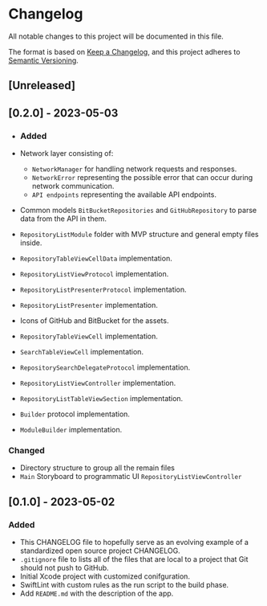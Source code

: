 # Changelog

All notable changes to this project will be documented in this file.

The format is based on [Keep a Changelog](https://keepachangelog.com/en/1.0.0/),
and this project adheres to [Semantic Versioning](https://semver.org/spec/v2.0.0.html).

## [Unreleased]

## [0.2.0] - 2023-05-03

- ### Added

- Network layer consisting of:
    - `NetworkManager` for handling network requests and responses.
    - `NetworkError` representing the possible error that can occur during network communication.
    - `API endpoints` representing the available API endpoints.
- Common models `BitBucketRepositories` and `GitHubRepository` to parse data from the API in them.
- `RepositoryListModule` folder with MVP structure and general empty files inside.
- `RepositoryTableViewCellData` implementation.
- `RepositoryListViewProtocol` implementation.
- `RepositoryListPresenterProtocol` implementation.
- `RepositoryListPresenter` implementation.
- Icons of GitHub and BitBucket for the assets.
- `RepositoryTableViewCell` implementation.
- `SearchTableViewCell` implementation.
- `RepositorySearchDelegateProtocol` implementation.
- `RepositoryListViewController` implementation.
- `RepositoryListTableViewSection` implementation.
- `Builder` protocol implementation.
- `ModuleBuilder` implementation.

### Changed
- Directory structure to group all the remain files
- `Main` Storyboard to programmatic UI `RepositoryListViewController`

## [0.1.0] - 2023-05-02

### Added

- This CHANGELOG file to hopefully serve as an evolving example of a standardized open source project CHANGELOG.
- `.gitignore` file to lists all of the files that are local to a project that Git should not push to GitHub.
- Initial Xcode project with customized conifguration.
- SwiftLint with custom rules as the run script to the build phase.
- Add `README.md` with the description of the app.
